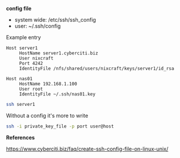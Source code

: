 **config file**

- system wide: /etc/ssh/ssh_config
- user: ~/.ssh/config

Example entry

```
Host server1
     HostName server1.cyberciti.biz
     User nixcraft
     Port 4242
     IdentityFile /nfs/shared/users/nixcraft/keys/server1/id_rsa

Host nas01
     HostName 192.168.1.100
     User root
     IdentityFile ~/.ssh/nas01.key
```

```bash
ssh server1
```


Without a config it's more to write

```bash
ssh -i private_key_file -p port user@host 
```

**References**

https://www.cyberciti.biz/faq/create-ssh-config-file-on-linux-unix/

